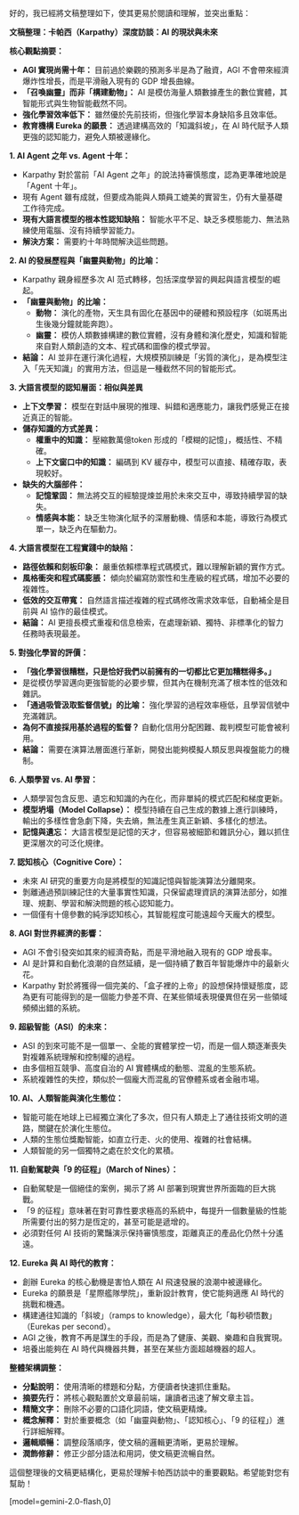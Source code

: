 好的，我已經將文稿整理如下，使其更易於閱讀和理解，並突出重點：

**文稿整理：卡帕西（Karpathy）深度訪談：AI 的現狀與未來**

**核心觀點摘要：**

*   **AGI 實現尚需十年：** 目前過於樂觀的預測多半是為了融資，AGI 不會帶來經濟爆炸性增長，而是平滑融入現有的 GDP 增長曲線。
*   **「召喚幽靈」而非「構建動物」：** AI 是模仿海量人類數據產生的數位實體，其智能形式與生物智能截然不同。
*   **強化學習效率低下：** 雖然優於先前技術，但強化學習本身缺陷多且效率低。
*   **教育機構 Eureka 的願景：** 透過建構高效的「知識斜坡」，在 AI 時代賦予人類更強的認知能力，避免人類被邊緣化。

**1. AI Agent 之年 vs. Agent 十年：**

*   Karpathy 對於當前「AI Agent 之年」的說法持審慎態度，認為更準確地說是「Agent 十年」。
*   現有 Agent 雖有成就，但要成為能與人類員工媲美的實習生，仍有大量基礎工作待完成。
*   **現有大語言模型的根本性認知缺陷：** 智能水平不足、缺乏多模態能力、無法熟練使用電腦、沒有持續學習能力。
*   **解決方案：** 需要約十年時間解決這些問題。

**2. AI 的發展歷程與「幽靈與動物」的比喻：**

*   Karpathy 親身經歷多次 AI 范式轉移，包括深度學習的興起與語言模型的崛起。
*   **「幽靈與動物」的比喻：**
    *   **動物：** 演化的產物，天生具有固化在基因中的硬體和預設程序（如斑馬出生後幾分鐘就能奔跑）。
    *   **幽靈：** 模仿人類數據構建的數位實體，沒有身體和演化歷史，知識和智能來自對人類創造的文本、程式碼和圖像的模式學習。
*   **結論：** AI 並非在運行演化過程，大規模預訓練是「劣質的演化」，是為模型注入「先天知識」的實用方法，但這是一種截然不同的智能形式。

**3. 大語言模型的認知層面：相似與差異**

*   **上下文學習：** 模型在對話中展現的推理、糾錯和適應能力，讓我們感覺正在接近真正的智能。
*   **儲存知識的方式差異：**
    *   **權重中的知識：** 壓縮數萬億token 形成的「模糊的記憶」，概括性、不精確。
    *   **上下文窗口中的知識：** 編碼到 KV 緩存中，模型可以直接、精確存取，表現較好。
*   **缺失的大腦部件：**
    *   **記憶鞏固：** 無法將交互的經驗提煉並用於未來交互中，導致持續學習的缺失。
    *   **情感與本能：** 缺乏生物演化賦予的深層動機、情感和本能，導致行為模式單一，缺乏內在驅動力。

**4. 大語言模型在工程實踐中的缺陷：**

*   **路徑依賴和刻板印象：** 嚴重依賴標準程式碼模式，難以理解新穎的實作方式。
*   **風格衝突和程式碼膨脹：** 傾向於編寫防禦性和生產級的程式碼，增加不必要的複雜性。
*   **低效的交互帶寬：** 自然語言描述複雜的程式碼修改需求效率低，自動補全是目前與 AI 協作的最佳模式。
*   **結論：** AI 更擅長模式重複和信息檢索，在處理新穎、獨特、非標準化的智力任務時表現最差。

**5. 對強化學習的評價：**

*   **「強化學習很糟糕，只是恰好我們以前擁有的一切都比它更加糟糕得多。」**
*   是從模仿學習邁向更強智能的必要步驟，但其內在機制充滿了根本性的低效和雜訊。
*   **「通過吸管汲取監督信號」的比喻：** 強化學習的過程效率極低，且學習信號中充滿雜訊。
*   **為何不直接採用基於過程的監督？** 自動化信用分配困難、裁判模型可能會被利用。
*   **結論：** 需要在演算法層面進行革新，開發出能夠模擬人類反思與複盤能力的機制。

**6. 人類學習 vs. AI 學習：**

*   人類學習包含反思、遺忘和知識的內在化，而非單純的模式匹配和梯度更新。
*   **模型坍塌（Model Collapse）：** 模型持續在自己生成的數據上進行訓練時，輸出的多樣性會急劇下降，失去熵，無法產生真正新穎、多樣化的想法。
*   **記憶與遺忘：** 大語言模型是記憶的天才，但容易被細節和雜訊分心，難以抓住更深層次的可泛化規律。

**7. 認知核心（Cognitive Core）：**

*   未來 AI 研究的重要方向是將模型的知識記憶與智能演算法分離開來。
*   剝離通過預訓練記住的大量事實性知識，只保留處理資訊的演算法部分，如推理、規劃、學習和解決問題的核心認知能力。
*   一個僅有十億參數的純淨認知核心，其智能程度可能遠超今天龐大的模型。

**8. AGI 對世界經濟的影響：**

*   AGI 不會引發突如其來的經濟奇點，而是平滑地融入現有的 GDP 增長率。
*   AI 是計算和自動化浪潮的自然延續，是一個持續了數百年智能爆炸中的最新火花。
*   Karpathy 對於將獲得一個完美的、「盒子裡的上帝」的設想保持懷疑態度，認為更有可能得到的是一個能力參差不齊、在某些領域表現優異但在另一些領域頻頻出錯的系統。

**9. 超級智能（ASI）的未來：**

*   ASI 的到來可能不是一個單一、全能的實體掌控一切，而是一個人類逐漸喪失對複雜系統理解和控制權的過程。
*   由多個相互競爭、高度自治的 AI 實體構成的動態、混亂的生態系統。
*   系統複雜性的失控，類似於一個龐大而混亂的官僚體系或者金融市場。

**10. AI、人類智能與演化生態位：**

*   智能可能在地球上已經獨立演化了多次，但只有人類走上了通往技術文明的道路，關鍵在於演化生態位。
*   人類的生態位獎勵智能，如直立行走、火的使用、複雜的社會結構。
*   人類智能的另一個獨特之處在於文化的累積。

**11. 自動駕駛與「9 的征程」（March of Nines）：**

*   自動駕駛是一個絕佳的案例，揭示了將 AI 部署到現實世界所面臨的巨大挑戰。
*   「9 的征程」意味著在對可靠性要求極高的系統中，每提升一個數量級的性能所需要付出的努力是恆定的，甚至可能是遞增的。
*   必須對任何 AI 技術的驚豔演示保持審慎態度，距離真正的產品化仍然十分遙遠。

**12. Eureka 與 AI 時代的教育：**

*   創辦 Eureka 的核心動機是害怕人類在 AI 飛速發展的浪潮中被邊緣化。
*   Eureka 的願景是「星際艦隊學院」，重新設計教育，使它能夠適應 AI 時代的挑戰和機遇。
*   構建通往知識的「斜坡」（ramps to knowledge），最大化「每秒頓悟數」（Eurekas per second）。
*   AGI 之後，教育不再是謀生的手段，而是為了健康、美觀、樂趣和自我實現。
*   培養出能夠在 AI 時代與機器共舞，甚至在某些方面超越機器的超人。

**整體架構調整：**

*   **分點說明：** 使用清晰的標題和分點，方便讀者快速抓住重點。
*   **摘要先行：** 將核心觀點置於文章最前端，讓讀者迅速了解文章主旨。
*   **精簡文字：** 刪除不必要的口語化詞語，使文稿更精煉。
*   **概念解釋：** 對於重要概念（如「幽靈與動物」、「認知核心」、「9 的征程」）進行詳細解釋。
*   **邏輯順暢：** 調整段落順序，使文稿的邏輯更清晰，更易於理解。
*   **潤飾修辭：** 修正少部分語法和用詞，使文稿更流暢自然。

這個整理後的文稿更結構化，更易於理解卡帕西訪談中的重要觀點。希望能對您有幫助！

[model=gemini-2.0-flash,0]
